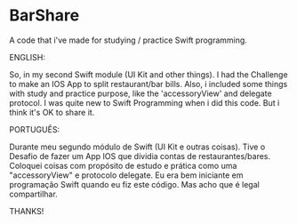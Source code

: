 # BarShare
A code that i've made for studying / practice Swift programming. 

ENGLISH:

So, in my second Swift module (UI Kit and other things). I had the Challenge to make an IOS App to split restaurant/bar bills. Also, i included some things with study and practice purpose, like the 'accessoryView' and delegate protocol. 
I was quite new to Swift Programming when i did this code. But i think it's OK to share it. 


PORTUGUÊS:

Durante meu segundo módulo de Swift (UI Kit e outras coisas). Tive o Desafio de fazer um App IOS que dividia contas de restaurantes/bares. Coloquei coisas com propósito de estudo e prática como uma "accessoryView" e protocolo delegate. 
Eu era bem iniciante em programação Swift quando eu fiz este código. Mas acho que é legal compartilhar. 


THANKS!
